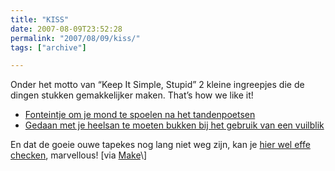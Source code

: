 ```yaml
---
title: "KISS"
date: 2007-08-09T23:52:28
permalink: "2007/08/09/kiss/"
tags: ["archive"]

---
```

Onder het motto van “Keep It Simple, Stupid” 2 kleine ingreepjes die de dingen stukken gemakkelijker maken. That’s how we like it!

* [Fonteintje om je mond te spoelen na het tandenpoetsen](http://feeds.gawker.com/~r/gizmodo/full/~3/141586955/brush--rinse-toothbrush-creates-mini-water-fountain-286718.php "http://feeds.gawker.com/~r/gizmodo/full/~3/141586955/brush--rinse-toothbrush-creates-mini-water-fountain-286718.php")
* [Gedaan met je heelsan te moeten bukken bij het gebruik van een vuilblik](http://gizmodo.com/gadgets/domestically-lazy/the-foot+dustpan-simple-but-useful-269332.php "http://gizmodo.com/gadgets/domestically-lazy/the-foot+dustpan-simple-but-useful-269332.php")

En dat de goeie ouwe tapekes nog lang niet weg zijn, kan je [hier wel effe checken](http://www.designboom.com/contemporary/cassettes.html "http://www.designboom.com/contemporary/cassettes.html"), marvellous! \[via [Make](http://www.makezine.com/blog/archive/2007/08/cassette_tape_culture.html?CMP=OTC-0D6B48984890 "http://www.makezine.com/blog/archive/2007/08/cassette_tape_culture.html?CMP=OTC-0D6B48984890")\]
